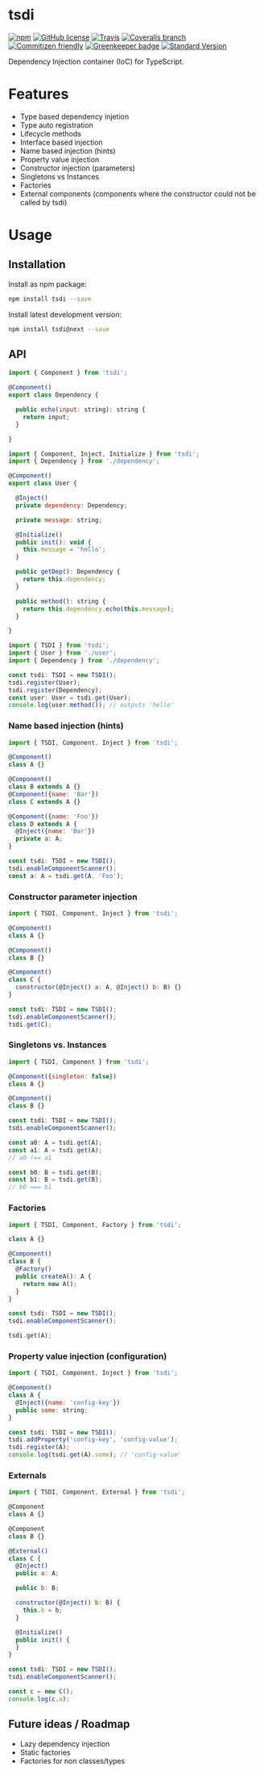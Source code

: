 # tsdi

[![npm](https://img.shields.io/npm/v/tsdi.svg)](https://www.npmjs.com/package/tsdi)
[![GitHub license](https://img.shields.io/github/license/KnisterPeter/tsdi.svg)]()
[![Travis](https://img.shields.io/travis/KnisterPeter/tsdi.svg)](https://travis-ci.org/KnisterPeter/tsdi)
[![Coveralls branch](https://img.shields.io/coveralls/KnisterPeter/tsdi/master.svg)](https://coveralls.io/github/KnisterPeter/tsdi)
[![Commitizen friendly](https://img.shields.io/badge/commitizen-friendly-brightgreen.svg)](http://commitizen.github.io/cz-cli/)
[![Greenkeeper badge](https://badges.greenkeeper.io/KnisterPeter/tsdi.svg)](https://greenkeeper.io/)
[![Standard Version](https://img.shields.io/badge/release-standard%20version-brightgreen.svg)](https://github.com/conventional-changelog/standard-version)

Dependency Injection container (IoC) for TypeScript.

# Features

* Type based dependency injetion
* Type auto registration
* Lifecycle methods
* Interface based injection
* Name based injection (hints)
* Property value injection
* Constructor injection (parameters)
* Singletons vs Instances
* Factories
* External components (components where the constructor could not be called by tsdi)

# Usage

## Installation
Install as npm package:

```sh
npm install tsdi --save
```

Install latest development version:

```sh
npm install tsdi@next --save
```

## API


```js
import { Component } from 'tsdi';

@Component()
export class Dependency {

  public echo(input: string): string {
    return input;
  }

}
```

```js
import { Component, Inject, Initialize } from 'tsdi';
import { Dependency } from './dependency';

@Component()
export class User {

  @Inject()
  private dependency: Dependency;

  private message: string;

  @Initialize()
  public init(): void {
    this.message = 'hello';
  }

  public getDep(): Dependency {
    return this.dependency;
  }

  public method(): string {
    return this.dependency.echo(this.message);
  }

}
```

```js
import { TSDI } from 'tsdi';
import { User } from './user';
import { Dependency } from './dependency';

const tsdi: TSDI = new TSDI();
tsdi.register(User);
tsdi.register(Dependency);
const user: User = tsdi.get(User);
console.log(user.method()); // outputs 'hello'
```

### Name based injection (hints)

```js
import { TSDI, Component, Inject } from 'tsdi';

@Component()
class A {}

@Component()
class B extends A {}
@Component({name: 'Bar'})
class C extends A {}

@Component({name: 'Foo'})
class D extends A {
  @Inject({name: 'Bar'})
  private a: A;
}

const tsdi: TSDI = new TSDI();
tsdi.enableComponentScanner();
const a: A = tsdi.get(A, 'Foo');
```

### Constructor parameter injection

```js
import { TSDI, Component, Inject } from 'tsdi';

@Component()
class A {}

@Component()
class B {}

@Component()
class C {
  constructor(@Inject() a: A, @Inject() b: B) {}
}

const tsdi: TSDI = new TSDI();
tsdi.enableComponentScanner();
tsdi.get(C);
```

### Singletons vs. Instances

```js
import { TSDI, Component } from 'tsdi';

@Component({singleton: false})
class A {}

@Component()
class B {}

const tsdi: TSDI = new TSDI();
tsdi.enableComponentScanner();

const a0: A = tsdi.get(A);
const a1: A = tsdi.get(A);
// a0 !== a1

const b0: B = tsdi.get(B);
const b1: B = tsdi.get(B);
// b0 === b1
```

### Factories

```js
import { TSDI, Component, Factory } from 'tsdi';

class A {}

@Component()
class B {
  @Factory()
  public createA(): A {
    return new A();
  }
}

const tsdi: TSDI = new TSDI();
tsdi.enableComponentScanner();

tsdi.get(A);
```

### Property value injection (configuration)

```js
import { TSDI, Component, Inject } from 'tsdi';

@Component()
class A {
  @Inject({name: 'config-key'})
  public some: string;
}

const tsdi: TSDI = new TSDI();
tsdi.addProperty('config-key', 'config-value');
tsdi.register(A);
console.log(tsdi.get(A).some); // 'config-value'
```

### Externals

```js
import { TSDI, Component, External } from 'tsdi';

@Component
class A {}

@Component
class B {}

@External()
class C {
  @Inject()
  public a: A;

  public b: B;

  constructor(@Inject() b: B) {
    this.b = b;
  }

  @Initialize()
  public init() {
  }
}

const tsdi: TSDI = new TSDI();
tsdi.enableComponentScanner();

const c = new C();
console.log(c.a);
```

## Future ideas / Roadmap

* Lazy dependency injection
* Static factories
* Factories for non classes/types
